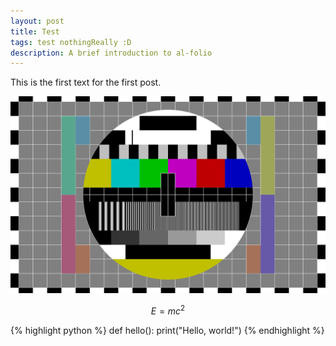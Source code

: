 ```yaml
---
layout: post
title: Test
tags: test nothingReally :D
description: A brief introduction to al-folio
---
```

This is the first text for the first post.

![Alt Text](/assets/img/test.jpg)

$$
E = mc^2
$$

{% highlight python %}
def hello():
  print("Hello, world!")
{% endhighlight %}